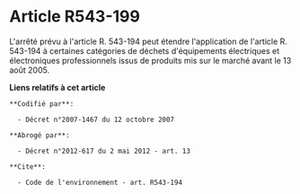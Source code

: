 # Article R543-199

L'arrêté prévu à l'article R. 543-194 peut étendre l'application de l'article R. 543-194 à certaines catégories de déchets
d'équipements électriques et électroniques professionnels issus de produits mis sur le marché avant le 13 août 2005.

**Liens relatifs à cet article**

	**Codifié par**:

	  - Décret n°2007-1467 du 12 octobre 2007

	**Abrogé par**:

	  - Décret n°2012-617 du 2 mai 2012 - art. 13

	**Cite**:

	  - Code de l'environnement - art. R543-194
